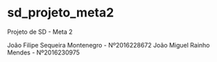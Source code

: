 # sd_projeto_meta2
Projeto de SD - Meta 2

João Filipe Sequeira Montenegro - Nº2016228672
João Miguel Rainho Mendes - Nº2016230975
